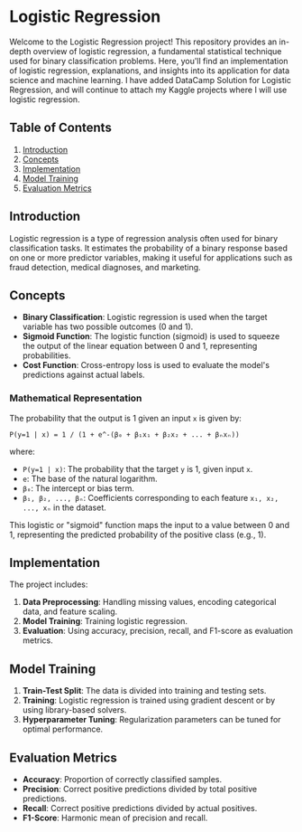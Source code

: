 # Logistic Regression

Welcome to the Logistic Regression project! This repository provides an in-depth overview of logistic regression, a fundamental statistical technique used for binary classification problems. Here, you'll find an implementation of logistic regression, explanations, and insights into its application for data science and machine learning. I have added DataCamp Solution for Logistic Regression, and will continue to attach my Kaggle projects where I will use logistic regression.

## Table of Contents
1. [Introduction](#introduction)
2. [Concepts](#concepts)
3. [Implementation](#implementation)
5. [Model Training](#model-training)
6. [Evaluation Metrics](#evaluation-metrics)

## Introduction
Logistic regression is a type of regression analysis often used for binary classification tasks. It estimates the probability of a binary response based on one or more predictor variables, making it useful for applications such as fraud detection, medical diagnoses, and marketing.


## Concepts
- **Binary Classification**: Logistic regression is used when the target variable has two possible outcomes (0 and 1).
- **Sigmoid Function**: The logistic function (sigmoid) is used to squeeze the output of the linear equation between 0 and 1, representing probabilities.
- **Cost Function**: Cross-entropy loss is used to evaluate the model's predictions against actual labels.

### Mathematical Representation

The probability that the output is 1 given an input `x` is given by:

    P(y=1 | x) = 1 / (1 + e^-(β₀ + β₁x₁ + β₂x₂ + ... + βₙxₙ))

where:

- `P(y=1 | x)`: The probability that the target `y` is 1, given input `x`.
- `e`: The base of the natural logarithm.
- `β₀`: The intercept or bias term.
- `β₁, β₂, ..., βₙ`: Coefficients corresponding to each feature `x₁, x₂, ..., xₙ` in the dataset.

This logistic or "sigmoid" function maps the input to a value between 0 and 1, representing the predicted probability of the positive class (e.g., 1).


## Implementation
The project includes:
1. **Data Preprocessing**: Handling missing values, encoding categorical data, and feature scaling.
2. **Model Training**: Training logistic regression.
3. **Evaluation**: Using accuracy, precision, recall, and F1-score as evaluation metrics.

## Model Training
1. **Train-Test Split**: The data is divided into training and testing sets.
2. **Training**: Logistic regression is trained using gradient descent or by using library-based solvers.
3. **Hyperparameter Tuning**: Regularization parameters can be tuned for optimal performance.

## Evaluation Metrics
- **Accuracy**: Proportion of correctly classified samples.
- **Precision**: Correct positive predictions divided by total positive predictions.
- **Recall**: Correct positive predictions divided by actual positives.
- **F1-Score**: Harmonic mean of precision and recall.

